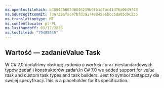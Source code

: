 ```yaml
---
ms.openlocfilehash: b489445607d8046239b9fb1d7ac41d76a0649f48
ms.sourcegitcommit: 70a7286fac47bfd3a174e84566bcc5da05d0c235
ms.translationtype: MT
ms.contentlocale: pl-PL
ms.lasthandoff: 03/17/2020
ms.locfileid: "79485540"
---
```

## <a name="value-task"></a><span data-ttu-id="eba24-101">Wartość — zadanie</span><span class="sxs-lookup"><span data-stu-id="eba24-101">Value Task</span></span>

<span data-ttu-id="eba24-102">W C# 7,0 dodaliśmy obsługę *zadania o wartości* oraz niestandardowych typów zadań i konstruktorów zadań.</span><span class="sxs-lookup"><span data-stu-id="eba24-102">In C# 7.0 we added support for *value task* and custom task types and task builders.</span></span>  <span data-ttu-id="eba24-103">Jest to symbol zastępczy dla swojej specyfikacji.</span><span class="sxs-lookup"><span data-stu-id="eba24-103">This is a placeholder for its specification.</span></span>
